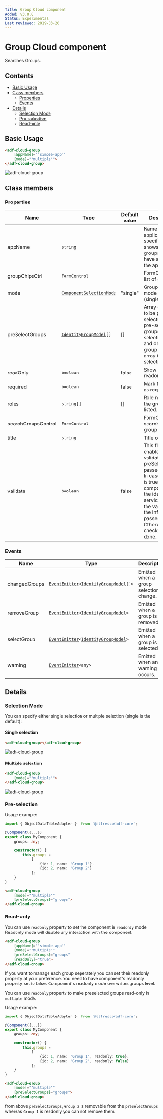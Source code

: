 ```yaml
---
Title: Group Cloud component
Added: v3.0.0
Status: Experimental
Last reviewed: 2019-03-20
---
```


# [Group Cloud component](../../../lib/process-services-cloud/src/lib/group/components/group-cloud.component.ts "Defined in group-cloud.component.ts")

Searches Groups.

## Contents

-   [Basic Usage](#basic-usage)
-   [Class members](#class-members)
    -   [Properties](#properties)
    -   [Events](#events)
-   [Details](#details)
    -   [Selection Mode](#selection-mode)
    -   [Pre-selection](#pre-selection)
    -   [Read-only](#read-only)

## Basic Usage

```html
<adf-cloud-group
    [appName]="'simple-app'"
    [mode]="'multiple'">
</adf-cloud-group>
```

![adf-cloud-group](../../docassets/images/group-cloud.component.png)

## Class members

### Properties

| Name | Type | Default value | Description |
| ---- | ---- | ------------- | ----------- |
| appName | `string` |  | Name of the application. If specified this shows the groups who have access to the app. |
| groupChipsCtrl | `FormControl` |  | FormControl to list of group |
| mode | [`ComponentSelectionMode`](../../../lib/process-services-cloud/src/lib/types.ts) | "single" | Group selection mode (single/multiple). |
| preSelectGroups | [`IdentityGroupModel`](../../../lib/core/models/identity-group.model.ts)`[]` | \[] | Array of groups to be pre-selected. This pre-selects all groups in multi selection mode and only the first group of the array in single selection mode. |
| readOnly | `boolean` | false | Show the info in readonly mode |
| required | `boolean` | false | Mark this field as required |
| roles | `string[]` | \[] | Role names of the groups to be listed. |
| searchGroupsControl | `FormControl` |  | FormControl to search the group |
| title | `string` |  | Title of the field |
| validate | `boolean` | false | This flag enables the validation on the preSelectGroups passed as input. In case the flag is true the components call the identity service to verify the validity of the information passed as input. Otherwise, no check will be done. |

### Events

| Name | Type | Description |
| ---- | ---- | ----------- |
| changedGroups | [`EventEmitter`](https://angular.io/api/core/EventEmitter)`<`[`IdentityGroupModel`](../../../lib/core/models/identity-group.model.ts)`[]>` | Emitted when a group selection change. |
| removeGroup | [`EventEmitter`](https://angular.io/api/core/EventEmitter)`<`[`IdentityGroupModel`](../../../lib/core/models/identity-group.model.ts)`>` | Emitted when a group is removed. |
| selectGroup | [`EventEmitter`](https://angular.io/api/core/EventEmitter)`<`[`IdentityGroupModel`](../../../lib/core/models/identity-group.model.ts)`>` | Emitted when a group is selected. |
| warning | [`EventEmitter`](https://angular.io/api/core/EventEmitter)`<any>` | Emitted when an warning occurs. |

## Details

### Selection Mode

You can specify either single selection or multiple selection (single
is the default):

#### Single selection

```html
<adf-cloud-group></adf-cloud-group>
```

![adf-cloud-group](../../docassets/images/group-cloud.component-single.png)

#### Multiple selection

```html
<adf-cloud-group
    [mode]="'multiple'">
</adf-cloud-group>
```

![adf-cloud-group](../../docassets/images/group-cloud.component-multiple-mode.png)

### Pre-selection

Usage example:

```ts
import { ObjectDataTableAdapter }  from '@alfresco/adf-core';

@Component({...})
export class MyComponent {
    groups: any;

    constructor() {
        this.groups =
            [
                {id: 1, name: 'Group 1'},
                {id: 2, name: 'Group 2'}
            ];
    }
}
```

```html
<adf-cloud-group
    [mode]="'multiple'"
    [preSelectGroups]="groups">
</adf-cloud-group>
```

### Read-only

You can use `readonly` property to set the component in `readonly` mode. Readonly mode will disable any interaction with the component.

```html
<adf-cloud-group
    [appName]="'simple-app'"
    [mode]="'multiple'"
    [preSelectGroups]="groups"
    [readOnly]="true">
</adf-cloud-group>
```

If you want to manage each group seperately you can set their readonly property at your preference.
You need to have component's readonly property set to false. Component's readonly mode overwrites groups level.

You can use `readonly` property to make preselected groups read-only in `multiple` mode.

Usage example:

```ts
import { ObjectDataTableAdapter }  from '@alfresco/adf-core';

@Component({...})
export class MyComponent {
    groups: any;

    constructor() {
        this.groups =
            [
                {id: 1, name: 'Group 1', readonly: true},
                {id: 2, name: 'Group 2', readonly: false}
            ];
    }
}
```

```html
<adf-cloud-group
    [mode]="'multiple'"
    [preSelectGroups]="groups">
</adf-cloud-group>
```

from above `preSelectGroups`, `Group 2` is removable from the `preSelectGroups` whereas `Group 1` is readonly you can not remove them.
